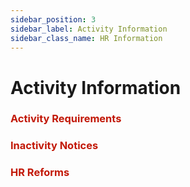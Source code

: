```yaml
---
sidebar_position: 3
sidebar_label: Activity Information
sidebar_class_name: HR Information
---
```


# Activity Information

### <font color="#C21807">Activity Requirements</font>


### <font color="#C21807">Inactivity Notices</font>


### <font color="#C21807">HR Reforms</font>
